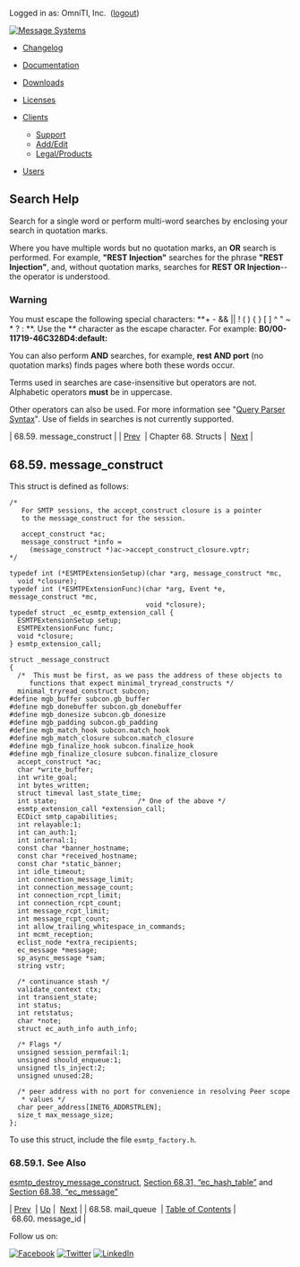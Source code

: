 Logged in as: OmniTI, Inc.  ([logout](https://support.messagesystems.com/logout.php))

[![Message Systems](https://support.messagesystems.com/images/ms-white205.png)](https://support.messagesystems.com/start.php) 

*   [Changelog](https://support.messagesystems.com/start.php?show=changelog)
*   [Documentation](https://support.messagesystems.com/docs/)
*   [Downloads](https://support.messagesystems.com/start.php)

*   [Licenses](https://support.messagesystems.com/license_summary.php)
*   <a href="">Clients</a>
    *   [Support](https://support.messagesystems.com/cs.php)
    *   [Add/Edit](https://support.messagesystems.com/edit_client.php)
    *   [Legal/Products](https://support.messagesystems.com/edit_products.php)
*   [Users](https://support.messagesystems.com/edit_customer.php)

## Search Help

Search for a single word or perform multi-word searches by enclosing your search in quotation marks.

Where you have multiple words but no quotation marks, an **OR** search is performed. For example, **"REST Injection"** searches for the phrase **"REST Injection"**, and, without quotation marks, searches for **REST OR Injection**--the operator is understood.

### Warning

You must escape the following special characters: **+ - && || ! ( ) { } [ ] ^ " ~ * ? : \**. Use the **\** character as the escape character. For example: **B0/00-11719-46C328D4\:default\:**

You can also perform **AND** searches, for example, **rest AND port** (no quotation marks) finds pages where both these words occur.

Terms used in searches are case-insensitive but operators are not. Alphabetic operators **must** be in uppercase.

Other operators can also be used. For more information see "[Query Parser Syntax](https://lucene.apache.org/core/old_versioned_docs/versions/3_0_0/queryparsersyntax.html)". Use of fields in searches is not currently supported.

| 68.59. message_construct |
| [Prev](structs.mail_queue.php)  | Chapter 68. Structs |  [Next](structs.message_id.php) |

## 68.59. message_construct

This struct is defined as follows:

```
/*
   For SMTP sessions, the accept_construct closure is a pointer
   to the message_construct for the session.

   accept_construct *ac;
   message_construct *info =
     (message_construct *)ac->accept_construct_closure.vptr;
*/

typedef int (*ESMTPExtensionSetup)(char *arg, message_construct *mc,
  void *closure);
typedef int (*ESMTPExtensionFunc)(char *arg, Event *e, message_construct *mc,
                                  void *closure);
typedef struct _ec_esmtp_extension_call {
  ESMTPExtensionSetup setup;
  ESMTPExtensionFunc func;
  void *closure;
} esmtp_extension_call;

struct _message_construct
{
  /*  This must be first, as we pass the address of these objects to
     functions that expect minimal_tryread_constructs */
  minimal_tryread_construct subcon;
#define mgb_buffer subcon.gb_buffer
#define mgb_donebuffer subcon.gb_donebuffer
#define mgb_donesize subcon.gb_donesize
#define mgb_padding subcon.gb_padding
#define mgb_match_hook subcon.match_hook
#define mgb_match_closure subcon.match_closure
#define mgb_finalize_hook subcon.finalize_hook
#define mgb_finalize_closure subcon.finalize_closure
  accept_construct *ac;
  char *write_buffer;
  int write_goal;
  int bytes_written;
  struct timeval last_state_time;
  int state;                    /* One of the above */
  esmtp_extension_call *extension_call;
  ECDict smtp_capabilities;
  int relayable:1;
  int can_auth:1;
  int internal:1;
  const char *banner_hostname;
  const char *received_hostname;
  const char *static_banner;
  int idle_timeout;
  int connection_message_limit;
  int connection_message_count;
  int connection_rcpt_limit;
  int connection_rcpt_count;
  int message_rcpt_limit;
  int message_rcpt_count;
  int allow_trailing_whitespace_in_commands;
  int mcmt_reception;
  eclist_node *extra_recipients;
  ec_message *message;
  sp_async_message *sam;
  string vstr;

  /* continuance stash */
  validate_context ctx;
  int transient_state;
  int status;
  int retstatus;
  char *note;
  struct ec_auth_info auth_info;

  /* Flags */
  unsigned session_permfail:1;
  unsigned should_enqueue:1;
  unsigned tls_inject:2;
  unsigned unused:28;

  /* peer address with no port for convenience in resolving Peer scope
   * values */
  char peer_address[INET6_ADDRSTRLEN];
  size_t max_message_size;
};
```

To use this struct, include the file `esmtp_factory.h`.

### 68.59.1. See Also

[esmtp_destroy_message_construct](apis.esmtp_destroy_message_construct.php "esmtp_destroy_message_construct"), [Section 68.31, “ec_hash_table”](structs.ec_hash_table.php "68.31. ec_hash_table") and [Section 68.38, “ec_message”](structs.ec_message.php "68.38. ec_message")

| [Prev](structs.mail_queue.php)  | [Up](structs.php) |  [Next](structs.message_id.php) |
| 68.58. mail_queue  | [Table of Contents](index.php) |  68.60. message_id |

Follow us on:

[![Facebook](https://support.messagesystems.com/images/icon-facebook.png)](http://www.facebook.com/messagesystems) [![Twitter](https://support.messagesystems.com/images/icon-twitter.png)](http://twitter.com/#!/MessageSystems) [![LinkedIn](https://support.messagesystems.com/images/icon-linkedin.png)](http://www.linkedin.com/company/message-systems)